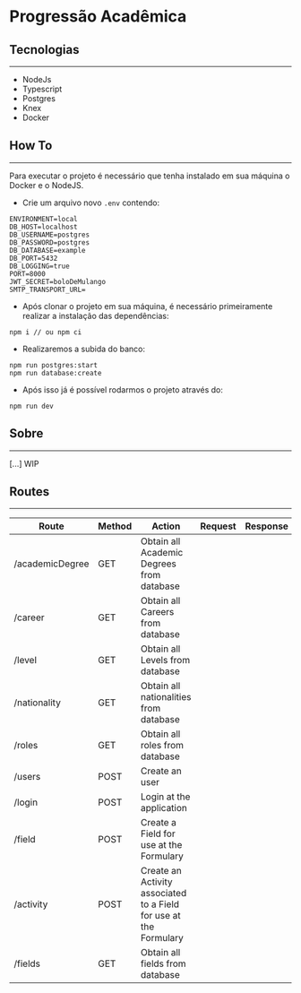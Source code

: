 # Progressão Acadêmica

## Tecnologias

---

- NodeJs
- Typescript
- Postgres
- Knex
- Docker

## How To

---

Para executar o projeto é necessário que tenha instalado em sua máquina o Docker e o NodeJS.

- Crie um arquivo novo `.env` contendo:

```
ENVIRONMENT=local
DB_HOST=localhost
DB_USERNAME=postgres
DB_PASSWORD=postgres
DB_DATABASE=example
DB_PORT=5432
DB_LOGGING=true
PORT=8000
JWT_SECRET=boloDeMulango
SMTP_TRANSPORT_URL=
```

- Após clonar o projeto em sua máquina, é necessário primeiramente realizar a instalação das dependências:
 ```
 npm i // ou npm ci
 ```

- Realizaremos a subida do banco:
 ```
 npm run postgres:start
 npm run database:create
 ```

- Após isso já é possível rodarmos o projeto através do:

```
npm run dev
```

## Sobre

---

[...] WIP

## Routes
---

| Route           	| Method 	| Action                                                            	| Request 	| Response 	|
|-----------------	|--------	|-------------------------------------------------------------------	|---------	|----------	|
| /academicDegree 	| GET    	| Obtain all Academic Degrees from database                         	|         	|          	|
| /career         	| GET    	| Obtain all Careers from database                                  	|         	|          	|
| /level          	| GET    	| Obtain all Levels from database                                   	|         	|          	|
| /nationality    	| GET    	| Obtain all nationalities from database                            	|         	|          	|
| /roles          	| GET    	| Obtain all roles from database                                    	|         	|          	|
| /users          	| POST   	| Create an user                                                    	|         	|          	|
| /login          	| POST   	| Login at the application                                          	|         	|          	|
| /field          	| POST   	| Create a Field for use at the Formulary                           	|         	|          	|
| /activity       	| POST   	| Create an Activity associated to a Field for use at the Formulary 	|         	|          	|
| /fields       	| GET   	| Obtain all fields from database                                   	|         	|          	|